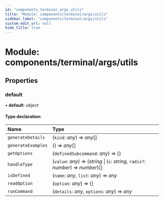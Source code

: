 ```yaml
---
id: "components_terminal_args_utils"
title: "Module: components/terminal/args/utils"
sidebar_label: "components/terminal/args/utils"
custom_edit_url: null
hide_title: true
---
```


# Module: components/terminal/args/utils

## Properties

### default

• **default**: *object*

#### Type declaration:

Name | Type |
:------ | :------ |
`generateDetails` | (`kind`: *any*) => *any*[] |
`generateExamples` | () => *any*[] |
`getOptions` | (`definedSubcommand`: *any*) => {} |
`handleType` | (`value`: *any*) => (*string* \| (`s`: *string*, `radix?`: *number*) => *number*)[] |
`isDefined` | (`name`: *any*, `list`: *any*) => *any* |
`readOption` | (`option`: *any*) => {} |
`runCommand` | (`details`: *any*, `options`: *any*) => *any* |
